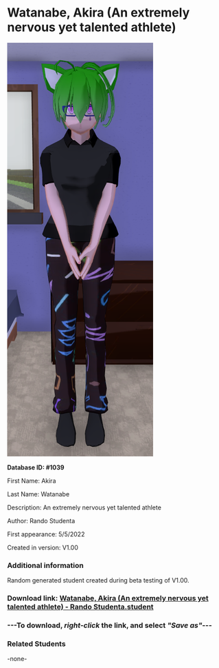 # Watanabe, Akira (An extremely nervous yet talented athlete)

<img src="../../Files/Images/Watanabe, Akira (An extremely nervous yet talented athlete).png" title="Watanabe, Akira (An extremely nervous yet talented athlete) - Rando Studenta">

**Database ID: #1039**

First Name: Akira

Last Name: Watanabe

Description: An extremely nervous yet talented athlete

Author: Rando Studenta

First appearance: 5/5/2022

Created in version: V1.00

### Additional information

Random generated student created during beta testing of V1.00.

### Download link: <a href="https://raw.githubusercontent.com/Arbiter1223/Daigaku-Gurashi-Custom-Students/master/Files/Student%20Files/Watanabe%2C%20Akira%20(An%20extremely%20nervous%20yet%20talented%20athlete)%20-%20Rando%20Studenta.student">Watanabe, Akira (An extremely nervous yet talented athlete) - Rando Studenta.student</a>

### ---**To download, _right-click_ the link, and select _"Save as"_**---

### Related Students

-none-

